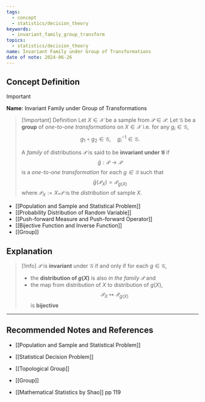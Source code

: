 ```yaml
---
tags:
  - concept
  - statistics/decision_theory
keywords:
  - invariant_family_group_transform
topics:
  - statistics/decision_theory
name: Invariant Family under Group of Transformations
date of note: 2024-06-26
---
```


## Concept Definition

>[!important]
>**Name**: Invariant Family under Group of Transformations

>[!important] Definition
>Let $X\in \mathcal{X}$ be a sample from $\mathcal{P} \in \mathscr{P}$. Let $\mathcal{G}$ be a **group** of *one-to-one transformations* on $X \in \mathcal{X}$ i.e. for any $g_{i} \in \mathcal{G}$, $$g_{1} \circ g_{2} \in \mathcal{G}, \quad g_{i}^{-1} \in \mathcal{G}.$$
>
>A *family* of distributions $\mathscr{P}$ is said to be **invariant under $\mathcal{G}$** if $$\bar{g}: \mathscr{P} \to \mathscr{P}$$ is a *one-to-one transformation* for *each $g\in \mathcal{G}$*  such that $$\bar{g}\left(\mathcal{P}_{X} \right) = \mathcal{P}_{g(X)}$$ where $\mathcal{P}_{X} := X_{*}\mathcal{P}$ is the *distribution* of sample $X$.

- [[Population and Sample and Statistical Problem]]
- [[Probability Distribution of Random Variable]]
- [[Push-forward Measure and Push-forward Operator]]
- [[Bijective Function and Inverse Function]]
- [[Group]]

## Explanation

>[!info]
>$\mathscr{P}$ is **invariant** under $\mathcal{G}$ if and only if for each $g\in \mathcal{G}$, 
>- the **distribution of $g(X)$** is also *in the family* $\mathscr{P}$ and 
>- the map from distribution of $X$ to distribution of $g(X)$, $$\mathcal{P}_{X} \mapsto \mathcal{P}_{g(X)}$$  is **bijective** 





-----------
##  Recommended Notes and References

- [[Population and Sample and Statistical Problem]]
- [[Statistical Decision Problem]]

- [[Topological Group]]
- [[Group]]

- [[Mathematical Statistics by Shao]] pp 119